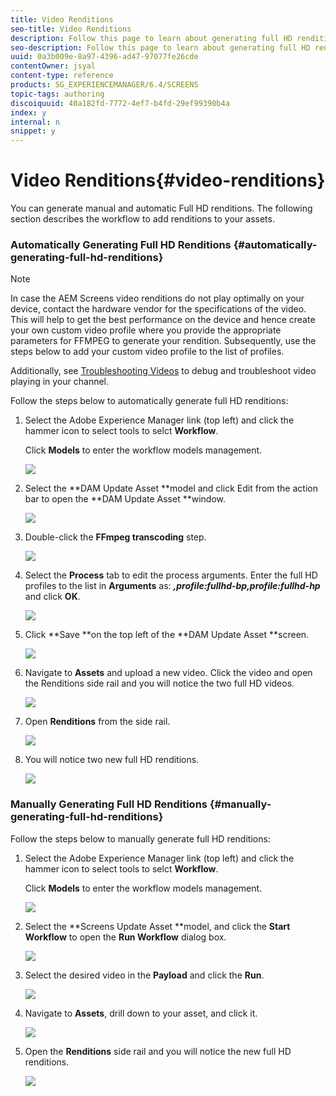 ```yaml
---
title: Video Renditions
seo-title: Video Renditions
description: Follow this page to learn about generating full HD renditions for your Screens project.
seo-description: Follow this page to learn about generating full HD renditions for your Screens project.
uuid: 0a3b009e-8a97-4396-ad47-97077fe26cde
contentOwner: jsyal
content-type: reference
products: SG_EXPERIENCEMANAGER/6.4/SCREENS
topic-tags: authoring
discoiquuid: 40a182fd-7772-4ef7-b4fd-29ef99390b4a
index: y
internal: n
snippet: y
---
```


# Video Renditions{#video-renditions}

You can generate manual and automatic Full HD renditions. The following section describes the workflow to add renditions to your assets.

### Automatically Generating Full HD Renditions  {#automatically-generating-full-hd-renditions}

>[!NOTE]
>
>In case the AEM Screens video renditions do not play optimally on your device, contact the hardware vendor for the specifications of the video. This will help to get the best performance on the device and hence create your own custom video profile where you provide the appropriate parameters for FFMPEG to generate your rendition. Subsequently, use the steps below to add your custom video profile to the list of profiles.
>
>Additionally, see [Troubleshooting Videos](../../screens/using/troubleshoot-videos.md) to debug and troubleshoot video playing in your channel.

Follow the steps below to automatically generate full HD renditions:

1. Select the Adobe Experience Manager link (top left) and click the hammer icon to select tools to selct **Workflow**.

   Click **Models** to enter the workflow models management.

   ![](assets/screen_shot_2018-02-01at123407pm.png)

1. Select the **DAM Update Asset **model and click Edit from the action bar to open the **DAM Update Asset **window.

   ![](assets/step5_-_edit_thedamupdateassetmodel.png)

1. Double-click the **FFmpeg transcoding** step.

   ![](assets/screen_shot_2018-02-01at124454pm.png)

1. Select the **Process** tab to edit the process arguments. Enter the full HD profiles to the list in **Arguments** as: ***,profile:fullhd-bp,profile:fullhd-hp*** and click **OK**.

   ![](assets/screen_shot_2018-02-02at103340am.png)

1. Click **Save **on the top left of the **DAM Update Asset **screen.

   ![](assets/screen_shot_2018-02-02at101830am.png)

1. Navigate to **Assets** and upload a new video. Click the video and open the Renditions side rail and you will notice the two full HD videos.

   ![](assets/step10_-_open_thevideoasset.png)

1. Open **Renditions** from the side rail.

   ![](assets/step11_-_open_therenditionssiderail.png)

1. You will notice two new full HD renditions.

   ![](assets/step12_-_2_new_renditionsareaddedtothevideo.png)

### Manually Generating Full HD Renditions {#manually-generating-full-hd-renditions}

Follow the steps below to manually generate full HD renditions:

1. Select the Adobe Experience Manager link (top left) and click the hammer icon to select tools to selct **Workflow**.

   Click **Models** to enter the workflow models management.

   ![](assets/screen_shot_2018-02-01at123407pm-1.png)

1. Select the **Screens Update Asset **model, and click the **Start Workflow** to open the **Run Workflow** dialog box.

   ![](assets/step5_-_start_a_newscreensupdateassetworkflow.png)

1. Select the desired video in the **Payload** and click the **Run**.

   ![](assets/step6_-_select_thedesiredvideo.png)

1. Navigate to **Assets**, drill down to your asset, and click it.

   ![](assets/step7_-_open_thevideoasset.png)

1. Open the **Renditions** side rail and you will notice the new full HD renditions.

   ![](assets/step8_-_open_therenditionssiderail.png)

